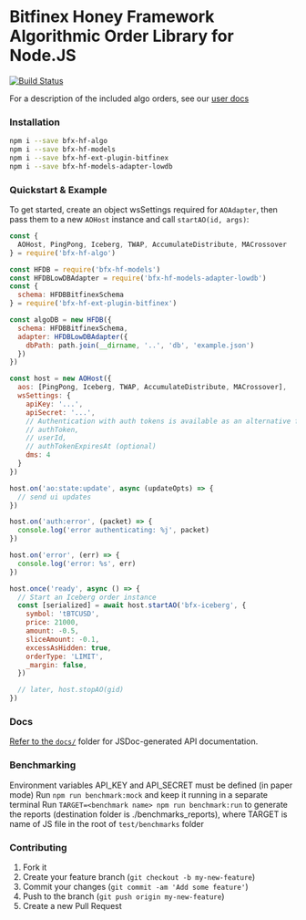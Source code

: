 # Bitfinex Honey Framework Algorithmic Order Library for Node.JS

[![Build Status](https://travis-ci.org/bitfinexcom/bfx-hf-algo.svg?branch=master)](https://travis-ci.org/bitfinexcom/bfx-hf-algo)

For a description of the included algo orders, see our [user docs](./user-docs.md)

### Installation

```bash
npm i --save bfx-hf-algo
npm i --save bfx-hf-models
npm i --save bfx-hf-ext-plugin-bitfinex
npm i --save bfx-hf-models-adapter-lowdb
```

### Quickstart & Example

To get started, create an object wsSettings required for `AOAdapter`,
then pass them to a new `AOHost` instance and call `startAO(id, args)`:

```js
const {
  AOHost, PingPong, Iceberg, TWAP, AccumulateDistribute, MACrossover
} = require('bfx-hf-algo')

const HFDB = require('bfx-hf-models')
const HFDBLowDBAdapter = require('bfx-hf-models-adapter-lowdb')
const {
  schema: HFDBBitfinexSchema
} = require('bfx-hf-ext-plugin-bitfinex')

const algoDB = new HFDB({
  schema: HFDBBitfinexSchema,
  adapter: HFDBLowDBAdapter({
    dbPath: path.join(__dirname, '..', 'db', 'example.json')
  })
})

const host = new AOHost({
  aos: [PingPong, Iceberg, TWAP, AccumulateDistribute, MACrossover],
  wsSettings: {
    apiKey: '...',
    apiSecret: '...',
    // Authentication with auth tokens is available as an alternative for API credentials
    // authToken,
    // userId,
    // authTokenExpiresAt (optional)
    dms: 4
  }
})

host.on('ao:state:update', async (updateOpts) => {
  // send ui updates
})

host.on('auth:error', (packet) => {
  console.log('error authenticating: %j', packet)
})

host.on('error', (err) => {
  console.log('error: %s', err)
})

host.once('ready', async () => {
  // Start an Iceberg order instance
  const [serialized] = await host.startAO('bfx-iceberg', {
    symbol: 'tBTCUSD',
    price: 21000,
    amount: -0.5,
    sliceAmount: -0.1,
    excessAsHidden: true,
    orderType: 'LIMIT',
    _margin: false,
  })

  // later, host.stopAO(gid)
})
```

### Docs

[Refer to the `docs/`](/docs) folder for JSDoc-generated API documentation.

### Benchmarking

Environment variables API_KEY and API_SECRET must be defined (in paper mode)
Run `npm run benchmark:mock` and keep it running in a separate terminal
Run `TARGET=<benchmark name> npm run benchmark:run` to generate the reports (destination folder is ./benchmarks_reports),
where TARGET is name of JS file in the root of `test/benchmarks` folder

### Contributing

1. Fork it
2. Create your feature branch (`git checkout -b my-new-feature`)
3. Commit your changes (`git commit -am 'Add some feature'`)
4. Push to the branch (`git push origin my-new-feature`)
5. Create a new Pull Request
